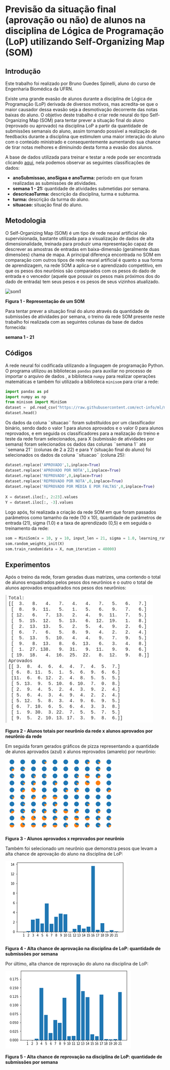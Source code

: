 # Previsão da situação final (aprovação ou não) de alunos na disciplina de Lógica de Programação (LoP) utilizando Self-Organizing Map (SOM)

## Introdução

Este trabalho foi realizado por Bruno Guedes Spinelli, aluno do curso de Engenharia Biomédica da UFRN.

Existe uma grande evasão de alunos durante a disciplina de Lógica de Programação (LoP) derivada de diversos motivos, mas acredita-se que o maior causador dessa evasão seja a desmotivação decorrente das notas baixas do aluno. O objetivo deste trabalho é criar rede neural do tipo Self-Organizing Map (SOM) para tentar prever a situação final do aluno (reprovado ou aprovado) na disciplina LoP a partir da quantidade de submissões semanais do aluno, assim tornando possível a realização de feedbacks durante a disciplina que estimulem uma maior interação do aluno com o conteúdo ministrado e consequentemente aumentando sua chance de tirar notas melhores e diminuindo desta forma a evasão dos alunos.

A base de dados utilizada para treinar e testar a rede pode ser encontrada clicando [aqui], nela podemos observar as seguintes classificações de dados:

* **anoSubmissao, anoSigaa e anoTurma:** período em que foram realizadas as submissóes de atividades.
* **semana 1 - 21:** quantidade de atividades submetidas por semana.
* **descricaoTurma:** descrição da disciplina, turma e subturma.
* **turma:** descrição da turma do aluno.
* **situacao:** situação final do aluno.

## Metodologia

O Self-Organizing Map (SOM) é um tipo de rede neural artificial não supervisionada, bastante utilizada para a visualização de dados de alta dimensionalidade, treinada para produzir uma representação capaz de descrever as amostras de entradas em baixa-dimensão (geralmente duas dimensões) chama de mapa. A principal diferença encontrada no SOM em comparação com outros tipos de rede neural artificial é quanto a sua forma de aprendizagem, na rede SOM a aplica-se o aprendizado competitivo, em que os pesos dos neurônios são comparados com os pesos do dado de entrada e o vencedor (aquele que possuir os pesos mais próximos dos do dado de entrada) tem seus pesos e  os pesos de seus vizinhos atualizado.

![som1]

**Figura 1 - Representação de um SOM**

Para tentar prever a situação final do aluno através da quantidade de submissões de atividades por semana, o treino da rede SOM presente neste trabalho foi realizada com as seguintes colunas da base de dados fornecida:

**semana 1 - 21** 

## Códigos

A rede neural foi codificada utilizando a linguagem de programação Python. O programa utilizou as bibliotecas ```pandas```  para auxiliar no processo de importar o arquivo de dados , a biblioteca ```numpy``` para realizar operações matemáticas e também foi utilizado a biblioteca ```minisom``` para criar a rede:

```py
import pandas as pd
import numpy as np
from minisom import MiniSom
dataset =  pd.read_csv("https://raw.githubusercontent.com/ect-info/ml/master/dados/lop_submissao_semana.csv",index_col=False )
dataset.head()
```
Os dados da coluna ¨situacao¨ foram substituídos por um classificador binário, sendo dado o valor 1 para alunos aprovados e o  valor 0  para alunos reprovados, e em seguida os classificadores para a realização do treino e teste da rede foram selecionados, para X (submissão de atividades por semana) foram selecionados os dados das colunas ¨semana 1¨  até ¨semana 21¨ (colunas de 2 a 22) e para Y (situação final do aluno) foi selecionados os dados da coluna ¨situacao¨ (coluna 25):

```py
dataset.replace('APROVADO',1,inplace=True)
dataset.replace('APROVADO POR NOTA',1,inplace=True)
dataset.replace('REPROVADO',0,inplace=True)
dataset.replace('REPROVADO POR NOTA',0,inplace=True)
dataset.replace('REPROVADO POR MÉDIA E POR FALTAS',0,inplace=True)

X = dataset.iloc[:, 2:23].values
Y = dataset.iloc[:, -3].values
```

Logo após, foi realizada a criação da rede SOM em que foram passados parâmetros como tamanho da rede (10 x 10), quantidade de parâmetros de entrada (21), sigma (1.0) e a taxa de aprendizado (0,5) e em seguida o treinamento da rede:

```py
som = MiniSom(x = 10, y = 10, input_len = 21, sigma = 1.0, learning_rate = 0.5)
som.random_weights_init(X)
som.train_random(data = X, num_iteration = 40000)
```

## Experimentos 

Após o treino da rede, foram geradas duas matrizes, uma contendo o total de alunos enquadrados pelos pesos dos neurônios e o outro o total de alunos aprovados enquadrados nos pesos dos neurônios:

![resultado1]

**Figura 2 - Alunos totais por neurônio da rede x alunos aprovados por neurônio da rede**

Em seguida foram gerados gráficos de pizza representando a quantidade de alunos aprovados (azul) x alunos reprovados (amarelo) por neurônio:

![resultado2]

**Figura 3 - Alunos aprovados x reprovados por neurônio**

Também foi selecionado um neurônio que demonstra pesos que levam a alta chance de aprovação do aluno na disciplina de LoP:

![resultado3]

**Figura 4 - Alta chance de aprovação na disciplina de LoP: quantidade de submissões por semana**

Por último, alta chance de reprovação do aluno na disciplina de LoP:

![resultado4]

**Figura 5 - Alta chance de reprovação na disciplina de LoP: quantidade de submissões por semana**

<!-- Links -->

[aqui]: https://github.com/ect-info/ml/blob/master/dados/lop_submissao_semana.csv
[resultado1]: https://github.com/brunospinelli/ECT-TAI1/blob/master/imagens/2019-10-25-222310_1920x1080_scrot.png
[resultado2]: https://github.com/brunospinelli/ECT-TAI1/blob/master/imagens/2019-10-25-223649_1920x1080_scrot.png
[resultado3]: https://github.com/brunospinelli/ECT-TAI1/blob/master/imagens/2019-10-25-224310_1920x1080_scrot.png
[resultado4]: https://github.com/brunospinelli/ECT-TAI1/blob/master/imagens/2019-10-25-224311_1920x1080_scrot.png
[som1]: http://ivape3.blogs.uv.es/files/2015/03/kohonen1.png
